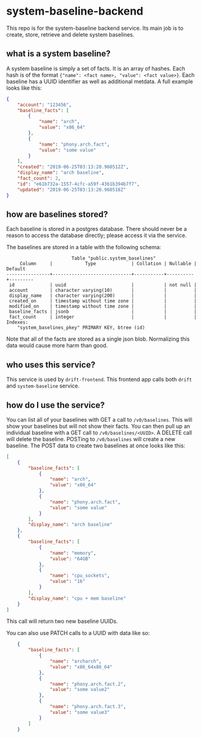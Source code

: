 # system-baseline-backend

This repo is for the system-baseline backend service. Its main job is to create, store, retrieve and delete system baselines.

## what is a system baseline?

A system baseline is simply a set of facts. It is an array of hashes. Each hash is of the format `{"name": <fact name>, "value": <fact value>}`. Each baseline has a UUID identifier as well as additional metdata. A full example looks like this:

```json
{
    "account": "123456",
    "baseline_facts": [
        {
            "name": "arch",
            "value": "x86_64"
        },
        {
            "name": "phony.arch.fact",
            "value": "some value"
        }
    ],
    "created": "2019-06-25T03:13:20.960512Z",
    "display_name": "arch baseline",
    "fact_count": 2,
    "id": "e61b732a-1557-4cfc-a59f-43b1b394b7f7",
    "updated": "2019-06-25T03:13:20.960518Z"
}

```

## how are baselines stored?

Each baseline is stored in a postgres database. There should never be a reason to access the database directly; please access it via the service.

The baselines are stored in a table with the following schema:

```
                        Table "public.system_baselines"
     Column     |            Type             | Collation | Nullable | Default
----------------+-----------------------------+-----------+----------+---------
 id             | uuid                        |           | not null |
 account        | character varying(10)       |           |          |
 display_name   | character varying(200)      |           |          |
 created_on     | timestamp without time zone |           |          |
 modified_on    | timestamp without time zone |           |          |
 baseline_facts | jsonb                       |           |          |
 fact_count     | integer                     |           |          |
Indexes:
    "system_baselines_pkey" PRIMARY KEY, btree (id)
```

Note that all of the facts are stored as a single json blob. Normalizing this data would cause more harm than good.

## who uses this service?

This service is used by `drift-frontend`. This frontend app calls both `drift` and `system-baseline` service.


## how do I use the service?

You can list all of your baselines with GET a call to `/v0/baselines`. This will show your baselines but will not show their facts. You can then pull up an individual baseline with a GET call to `/v0/baselines/<UUID>`. A DELETE call will delete the baseline. POSTing to `/v0/baselines` will create a new baseline. The POST data to create two baselines at once looks like this:

```json
[
    {
        "baseline_facts": [
            {
                "name": "arch",
                "value": "x86_64"
            },
            {
                "name": "phony.arch.fact",
                "value": "some value"
            }
        ],
        "display_name": "arch baseline"
    },
    {
        "baseline_facts": [
            {
                "name": "memory",
                "value": "64GB"
            },
            {
                "name": "cpu_sockets",
                "value": "16"
            }
        ],
        "display_name": "cpu + mem baseline"
    }
]
```


This call will return two new baseline UUIDs.

You can also use PATCH calls to a UUID with data like so:

```json
    {
        "baseline_facts": [
            {
                "name": "archarch",
                "value": "x86_64x86_64"
            },
            {
                "name": "phony.arch.fact.2",
                "value": "some value2"
            },
            {
                "name": "phony.arch.fact.3",
                "value": "some value3"
            }
        ]
    }
```
